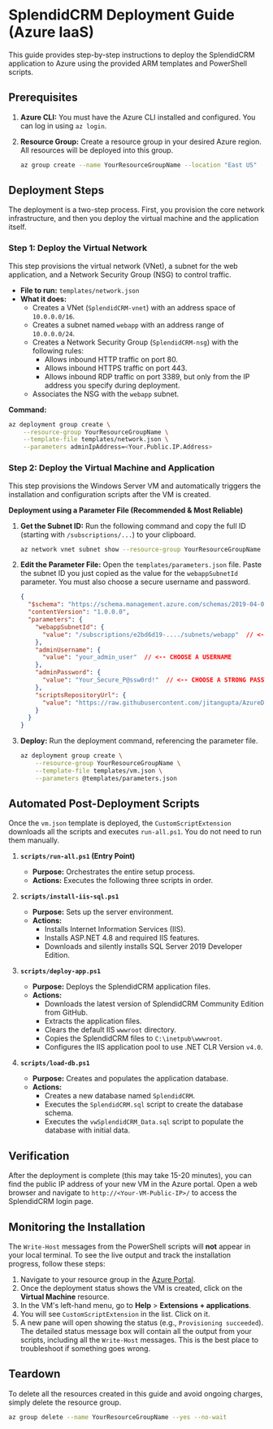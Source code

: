 # SplendidCRM Deployment Guide (Azure IaaS)

This guide provides step-by-step instructions to deploy the SplendidCRM application to Azure using the provided ARM templates and PowerShell scripts.

##  Prerequisites

1.  **Azure CLI:** You must have the Azure CLI installed and configured. You can log in using `az login`.
2.  **Resource Group:** Create a resource group in your desired Azure region. All resources will be deployed into this group.

    ```bash
    az group create --name YourResourceGroupName --location "East US"
    ```

## Deployment Steps

The deployment is a two-step process. First, you provision the core network infrastructure, and then you deploy the virtual machine and the application itself.

### Step 1: Deploy the Virtual Network

This step provisions the virtual network (VNet), a subnet for the web application, and a Network Security Group (NSG) to control traffic.

-   **File to run:** `templates/network.json`
-   **What it does:**
    -   Creates a VNet (`SplendidCRM-vnet`) with an address space of `10.0.0.0/16`.
    -   Creates a subnet named `webapp` with an address range of `10.0.0.0/24`.
    -   Creates a Network Security Group (`SplendidCRM-nsg`) with the following rules:
        -   Allows inbound HTTP traffic on port 80.
        -   Allows inbound HTTPS traffic on port 443.
        -   Allows inbound RDP traffic on port 3389, but only from the IP address you specify during deployment.
    -   Associates the NSG with the `webapp` subnet.

**Command:**

```bash
az deployment group create \
    --resource-group YourResourceGroupName \
    --template-file templates/network.json \
    --parameters adminIpAddress=<Your.Public.IP.Address>
```

### Step 2: Deploy the Virtual Machine and Application

This step provisions the Windows Server VM and automatically triggers the installation and configuration scripts after the VM is created.

**Deployment using a Parameter File (Recommended & Most Reliable)**

1.  **Get the Subnet ID:** Run the following command and copy the full ID (starting with `/subscriptions/...`) to your clipboard.

    ```bash
    az network vnet subnet show --resource-group YourResourceGroupName --vnet-name SplendidCRM-vnet --name webapp --query id -o tsv
    ```

2.  **Edit the Parameter File:** Open the `templates/parameters.json` file. Paste the subnet ID you just copied as the value for the `webappSubnetId` parameter. You must also choose a secure username and password.

    ```json
    {
      "$schema": "https://schema.management.azure.com/schemas/2019-04-01/deploymentParameters.json#",
      "contentVersion": "1.0.0.0",
      "parameters": {
        "webappSubnetId": {
          "value": "/subscriptions/e2bd6d19-..../subnets/webapp"  // <-- PASTE SUBNET ID HERE
        },
        "adminUsername": {
          "value": "your_admin_user"  // <-- CHOOSE A USERNAME
        },
        "adminPassword": {
          "value": "Your_Secure_P@ssw0rd!"  // <-- CHOOSE A STRONG PASSWORD
        },
        "scriptsRepositoryUrl": {
          "value": "https://raw.githubusercontent.com/jitangupta/AzureDemos/main/SplendidCRM-Community/scripts"
        }
      }
    }
    ```

3.  **Deploy:** Run the deployment command, referencing the parameter file.

    ```bash
    az deployment group create \
        --resource-group YourResourceGroupName \
        --template-file templates/vm.json \
        --parameters @templates/parameters.json
    ```

## Automated Post-Deployment Scripts

Once the `vm.json` template is deployed, the `CustomScriptExtension` downloads all the scripts and executes `run-all.ps1`. You do not need to run them manually.

1.  **`scripts/run-all.ps1` (Entry Point)**
    -   **Purpose:** Orchestrates the entire setup process.
    -   **Actions:** Executes the following three scripts in order.

2.  **`scripts/install-iis-sql.ps1`**
    -   **Purpose:** Sets up the server environment.
    -   **Actions:**
        -   Installs Internet Information Services (IIS).
        -   Installs ASP.NET 4.8 and required IIS features.
        -   Downloads and silently installs SQL Server 2019 Developer Edition.

3.  **`scripts/deploy-app.ps1`**
    -   **Purpose:** Deploys the SplendidCRM application files.
    -   **Actions:**
        -   Downloads the latest version of SplendidCRM Community Edition from GitHub.
        -   Extracts the application files.
        -   Clears the default IIS `wwwroot` directory.
        -   Copies the SplendidCRM files to `C:\inetpub\wwwroot`.
        -   Configures the IIS application pool to use .NET CLR Version `v4.0`.

4.  **`scripts/load-db.ps1`**
    -   **Purpose:** Creates and populates the application database.
    -   **Actions:**
        -   Creates a new database named `SplendidCRM`.
        -   Executes the `SplendidCRM.sql` script to create the database schema.
        -   Executes the `vwSplendidCRM_Data.sql` script to populate the database with initial data.

## Verification

After the deployment is complete (this may take 15-20 minutes), you can find the public IP address of your new VM in the Azure portal. Open a web browser and navigate to `http://<Your-VM-Public-IP>/` to access the SplendidCRM login page.

## Monitoring the Installation

The `Write-Host` messages from the PowerShell scripts will **not** appear in your local terminal. To see the live output and track the installation progress, follow these steps:

1.  Navigate to your resource group in the [Azure Portal](https://portal.azure.com).
2.  Once the deployment status shows the VM is created, click on the **Virtual Machine** resource.
3.  In the VM's left-hand menu, go to **Help** > **Extensions + applications**.
4.  You will see `CustomScriptExtension` in the list. Click on it.
5.  A new pane will open showing the status (e.g., `Provisioning succeeded`). The detailed status message box will contain all the output from your scripts, including all the `Write-Host` messages. This is the best place to troubleshoot if something goes wrong.

## Teardown

To delete all the resources created in this guide and avoid ongoing charges, simply delete the resource group.

```bash
az group delete --name YourResourceGroupName --yes --no-wait
```

